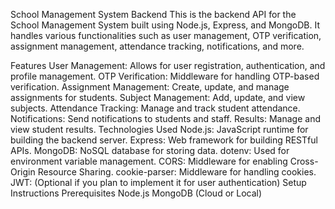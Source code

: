 School Management System Backend
This is the backend API for the School Management System built using Node.js, Express, and MongoDB. It handles various functionalities such as user management, OTP verification, assignment management, attendance tracking, notifications, and more.

Features
User Management: Allows for user registration, authentication, and profile management.
OTP Verification: Middleware for handling OTP-based verification.
Assignment Management: Create, update, and manage assignments for students.
Subject Management: Add, update, and view subjects.
Attendance Tracking: Manage and track student attendance.
Notifications: Send notifications to students and staff.
Results: Manage and view student results.
Technologies Used
Node.js: JavaScript runtime for building the backend server.
Express: Web framework for building RESTful APIs.
MongoDB: NoSQL database for storing data.
dotenv: Used for environment variable management.
CORS: Middleware for enabling Cross-Origin Resource Sharing.
cookie-parser: Middleware for handling cookies.
JWT: (Optional if you plan to implement it for user authentication)
Setup Instructions
Prerequisites
Node.js
MongoDB (Cloud or Local)